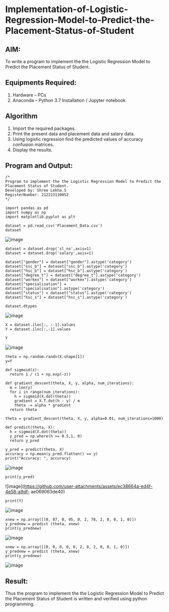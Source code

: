 # Implementation-of-Logistic-Regression-Model-to-Predict-the-Placement-Status-of-Student

## AIM:
To write a program to implement the the Logistic Regression Model to Predict the Placement Status of Student.

## Equipments Required:
1. Hardware – PCs
2. Anaconda – Python 3.7 Installation / Jupyter notebook

## Algorithm
1. Import the required packages.
2. Print the present data and placement data and salary data.
3. Using logistic regression find the predicted values of accuracy confusion matrices.
4. Display the results.

## Program and Output:
```
/*
Program to implement the the Logistic Regression Model to Predict the Placement Status of Student.
Developed by: Shree Lekha.S
RegisterNumber: 212223110052
*/
```
```
import pandas as pd
import numpy as np
import matplotlib.pyplot as plt

dataset = pd.read_csv('Placement_Data.csv')
dataset
```
![image](https://github.com/user-attachments/assets/4794de60-4dd2-4d44-8952-0bda85310b21)

```
dataset = dataset.drop('sl_no',axis=1)
dataset = dataset.drop('salary',axis=1)

dataset["gender"] = dataset["gender"].astype('category')
dataset["ssc_b"] = dataset["ssc_b"].astype('category')
dataset["hsc_b"] = dataset["hsc_b"].astype('category')
dataset["degree_t"] = dataset["degree_t"].astype('category')
dataset["workex"] = dataset["workex"].astype('category')
dataset["specialisation"] = dataset["specialisation"].astype('category')
dataset["status"] = dataset["status"].astype('category')
dataset["hsc_s"] = dataset["hsc_s"].astype('category')

dataset.dtypes

```
![image](https://github.com/user-attachments/assets/6497db18-f024-4f14-b769-79786f522830)

```
X = dataset.iloc[:, :-1].values
Y = dataset.iloc[:,-1].values

Y
```
![image](https://github.com/user-attachments/assets/349a6dd0-a37e-467c-8d88-d1554a25abf9)

```
theta = np.random.randn(X.shape[1])
y=Y

def sigmoid(z):
  return 1 / (1 + np.exp(-z))

def gradient_descent(theta, X, y, alpha, num_iterations):
  m = len(y)
  for i in range(num_iterations):
    h = sigmoid(X.dot(theta))
    gradient = X.T.dot(h - y) / m
    theta -= alpha * gradient
  return theta

theta = gradient_descent(theta, X, y, alpha=0.01, num_iterations=1000)

def predict(theta, X):
  h = sigmoid(X.dot(theta))
  y_pred = np.where(h >= 0.5,1, 0)
  return y_pred

y_pred = predict(theta, X)
accuracy = np.mean(y_pred.flatten() == y)
print("Accuracy: ", accuracy)

```
![image](https://github.com/user-attachments/assets/076bf539-0f79-4a14-8b61-f4304060ccc6)

```
print(y_pred)

```
![image](https://github.com/user-attachments/assets/ec38664a-ed4f-4e58-a9df-
ae069063de40)

```
print(Y)
```
![image](https://github.com/user-attachments/assets/b96bf4f5-fb8c-4652-9716-9240739238fd)

```
xnew = np.array([[0, 87, 0, 95, 0, 2, 78, 2, 0, 0, 1, 0]])
y_prednew = predict (theta, xnew)
print(y_prednew)
```
![image](https://github.com/user-attachments/assets/c93b7ec6-8cab-4985-9c3b-34be14997d0b)
```
xnew = np.array([[0, 0, 0, 0, 0, 2, 8, 2, 0, 0, 1, 0]])
y_prednew = predict (theta, xnew)
print(y_prednew)
```
![image](https://github.com/user-attachments/assets/2a881f31-f6db-4651-a078-078837ab34b3)



## Result:
Thus the program to implement the the Logistic Regression Model to Predict the Placement Status of Student is written and verified using python programming.
